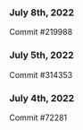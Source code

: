 ### July 8th, 2022

Commit #219988

### July 5th, 2022

Commit #314353


### July 4th, 2022

Commit #72281
